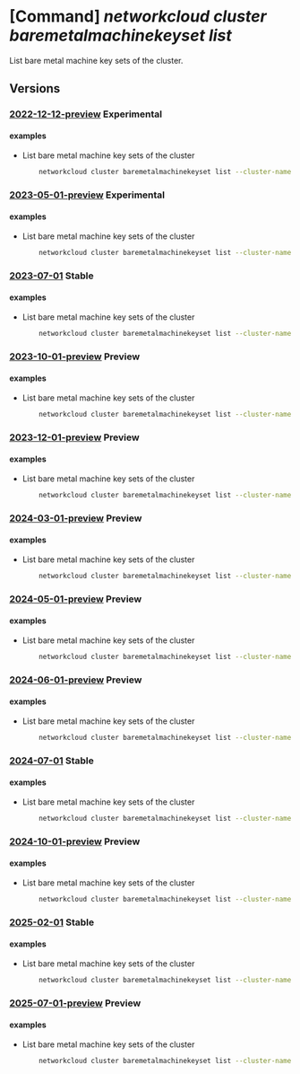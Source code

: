 # [Command] _networkcloud cluster baremetalmachinekeyset list_

List bare metal machine key sets of the cluster.

## Versions

### [2022-12-12-preview](/Resources/mgmt-plane/L3N1YnNjcmlwdGlvbnMve30vcmVzb3VyY2Vncm91cHMve30vcHJvdmlkZXJzL21pY3Jvc29mdC5uZXR3b3JrY2xvdWQvY2x1c3RlcnMve30vYmFyZW1ldGFsbWFjaGluZWtleXNldHM=/2022-12-12-preview.xml) **Experimental**

<!-- mgmt-plane /subscriptions/{}/resourcegroups/{}/providers/microsoft.networkcloud/clusters/{}/baremetalmachinekeysets 2022-12-12-preview -->

#### examples

- List bare metal machine key sets of the cluster
    ```bash
        networkcloud cluster baremetalmachinekeyset list --cluster-name "clusterName" --resource-group "resourceGroupName"
    ```

### [2023-05-01-preview](/Resources/mgmt-plane/L3N1YnNjcmlwdGlvbnMve30vcmVzb3VyY2Vncm91cHMve30vcHJvdmlkZXJzL21pY3Jvc29mdC5uZXR3b3JrY2xvdWQvY2x1c3RlcnMve30vYmFyZW1ldGFsbWFjaGluZWtleXNldHM=/2023-05-01-preview.xml) **Experimental**

<!-- mgmt-plane /subscriptions/{}/resourcegroups/{}/providers/microsoft.networkcloud/clusters/{}/baremetalmachinekeysets 2023-05-01-preview -->

#### examples

- List bare metal machine key sets of the cluster
    ```bash
        networkcloud cluster baremetalmachinekeyset list --cluster-name "clusterName" --resource-group "resourceGroupName"
    ```

### [2023-07-01](/Resources/mgmt-plane/L3N1YnNjcmlwdGlvbnMve30vcmVzb3VyY2Vncm91cHMve30vcHJvdmlkZXJzL21pY3Jvc29mdC5uZXR3b3JrY2xvdWQvY2x1c3RlcnMve30vYmFyZW1ldGFsbWFjaGluZWtleXNldHM=/2023-07-01.xml) **Stable**

<!-- mgmt-plane /subscriptions/{}/resourcegroups/{}/providers/microsoft.networkcloud/clusters/{}/baremetalmachinekeysets 2023-07-01 -->

#### examples

- List bare metal machine key sets of the cluster
    ```bash
        networkcloud cluster baremetalmachinekeyset list --cluster-name "clusterName" --resource-group "resourceGroupName"
    ```

### [2023-10-01-preview](/Resources/mgmt-plane/L3N1YnNjcmlwdGlvbnMve30vcmVzb3VyY2Vncm91cHMve30vcHJvdmlkZXJzL21pY3Jvc29mdC5uZXR3b3JrY2xvdWQvY2x1c3RlcnMve30vYmFyZW1ldGFsbWFjaGluZWtleXNldHM=/2023-10-01-preview.xml) **Preview**

<!-- mgmt-plane /subscriptions/{}/resourcegroups/{}/providers/microsoft.networkcloud/clusters/{}/baremetalmachinekeysets 2023-10-01-preview -->

#### examples

- List bare metal machine key sets of the cluster
    ```bash
        networkcloud cluster baremetalmachinekeyset list --cluster-name "clusterName" --resource-group "resourceGroupName"
    ```

### [2023-12-01-preview](/Resources/mgmt-plane/L3N1YnNjcmlwdGlvbnMve30vcmVzb3VyY2Vncm91cHMve30vcHJvdmlkZXJzL21pY3Jvc29mdC5uZXR3b3JrY2xvdWQvY2x1c3RlcnMve30vYmFyZW1ldGFsbWFjaGluZWtleXNldHM=/2023-12-01-preview.xml) **Preview**

<!-- mgmt-plane /subscriptions/{}/resourcegroups/{}/providers/microsoft.networkcloud/clusters/{}/baremetalmachinekeysets 2023-12-01-preview -->

#### examples

- List bare metal machine key sets of the cluster
    ```bash
        networkcloud cluster baremetalmachinekeyset list --cluster-name "clusterName" --resource-group "resourceGroupName"
    ```

### [2024-03-01-preview](/Resources/mgmt-plane/L3N1YnNjcmlwdGlvbnMve30vcmVzb3VyY2Vncm91cHMve30vcHJvdmlkZXJzL21pY3Jvc29mdC5uZXR3b3JrY2xvdWQvY2x1c3RlcnMve30vYmFyZW1ldGFsbWFjaGluZWtleXNldHM=/2024-03-01-preview.xml) **Preview**

<!-- mgmt-plane /subscriptions/{}/resourcegroups/{}/providers/microsoft.networkcloud/clusters/{}/baremetalmachinekeysets 2024-03-01-preview -->

#### examples

- List bare metal machine key sets of the cluster
    ```bash
        networkcloud cluster baremetalmachinekeyset list --cluster-name "clusterName" --resource-group "resourceGroupName"
    ```

### [2024-05-01-preview](/Resources/mgmt-plane/L3N1YnNjcmlwdGlvbnMve30vcmVzb3VyY2Vncm91cHMve30vcHJvdmlkZXJzL21pY3Jvc29mdC5uZXR3b3JrY2xvdWQvY2x1c3RlcnMve30vYmFyZW1ldGFsbWFjaGluZWtleXNldHM=/2024-05-01-preview.xml) **Preview**

<!-- mgmt-plane /subscriptions/{}/resourcegroups/{}/providers/microsoft.networkcloud/clusters/{}/baremetalmachinekeysets 2024-05-01-preview -->

#### examples

- List bare metal machine key sets of the cluster
    ```bash
        networkcloud cluster baremetalmachinekeyset list --cluster-name "clusterName" --resource-group "resourceGroupName"
    ```

### [2024-06-01-preview](/Resources/mgmt-plane/L3N1YnNjcmlwdGlvbnMve30vcmVzb3VyY2Vncm91cHMve30vcHJvdmlkZXJzL21pY3Jvc29mdC5uZXR3b3JrY2xvdWQvY2x1c3RlcnMve30vYmFyZW1ldGFsbWFjaGluZWtleXNldHM=/2024-06-01-preview.xml) **Preview**

<!-- mgmt-plane /subscriptions/{}/resourcegroups/{}/providers/microsoft.networkcloud/clusters/{}/baremetalmachinekeysets 2024-06-01-preview -->

#### examples

- List bare metal machine key sets of the cluster
    ```bash
        networkcloud cluster baremetalmachinekeyset list --cluster-name "clusterName" --resource-group "resourceGroupName"
    ```

### [2024-07-01](/Resources/mgmt-plane/L3N1YnNjcmlwdGlvbnMve30vcmVzb3VyY2Vncm91cHMve30vcHJvdmlkZXJzL21pY3Jvc29mdC5uZXR3b3JrY2xvdWQvY2x1c3RlcnMve30vYmFyZW1ldGFsbWFjaGluZWtleXNldHM=/2024-07-01.xml) **Stable**

<!-- mgmt-plane /subscriptions/{}/resourcegroups/{}/providers/microsoft.networkcloud/clusters/{}/baremetalmachinekeysets 2024-07-01 -->

#### examples

- List bare metal machine key sets of the cluster
    ```bash
        networkcloud cluster baremetalmachinekeyset list --cluster-name "clusterName" --resource-group "resourceGroupName"
    ```

### [2024-10-01-preview](/Resources/mgmt-plane/L3N1YnNjcmlwdGlvbnMve30vcmVzb3VyY2Vncm91cHMve30vcHJvdmlkZXJzL21pY3Jvc29mdC5uZXR3b3JrY2xvdWQvY2x1c3RlcnMve30vYmFyZW1ldGFsbWFjaGluZWtleXNldHM=/2024-10-01-preview.xml) **Preview**

<!-- mgmt-plane /subscriptions/{}/resourcegroups/{}/providers/microsoft.networkcloud/clusters/{}/baremetalmachinekeysets 2024-10-01-preview -->

#### examples

- List bare metal machine key sets of the cluster
    ```bash
        networkcloud cluster baremetalmachinekeyset list --cluster-name "clusterName" --resource-group "resourceGroupName"
    ```

### [2025-02-01](/Resources/mgmt-plane/L3N1YnNjcmlwdGlvbnMve30vcmVzb3VyY2Vncm91cHMve30vcHJvdmlkZXJzL21pY3Jvc29mdC5uZXR3b3JrY2xvdWQvY2x1c3RlcnMve30vYmFyZW1ldGFsbWFjaGluZWtleXNldHM=/2025-02-01.xml) **Stable**

<!-- mgmt-plane /subscriptions/{}/resourcegroups/{}/providers/microsoft.networkcloud/clusters/{}/baremetalmachinekeysets 2025-02-01 -->

#### examples

- List bare metal machine key sets of the cluster
    ```bash
        networkcloud cluster baremetalmachinekeyset list --cluster-name "clusterName" --resource-group "resourceGroupName"
    ```

### [2025-07-01-preview](/Resources/mgmt-plane/L3N1YnNjcmlwdGlvbnMve30vcmVzb3VyY2Vncm91cHMve30vcHJvdmlkZXJzL21pY3Jvc29mdC5uZXR3b3JrY2xvdWQvY2x1c3RlcnMve30vYmFyZW1ldGFsbWFjaGluZWtleXNldHM=/2025-07-01-preview.xml) **Preview**

<!-- mgmt-plane /subscriptions/{}/resourcegroups/{}/providers/microsoft.networkcloud/clusters/{}/baremetalmachinekeysets 2025-07-01-preview -->

#### examples

- List bare metal machine key sets of the cluster
    ```bash
        networkcloud cluster baremetalmachinekeyset list --cluster-name "clusterName" --resource-group "resourceGroupName"
    ```
